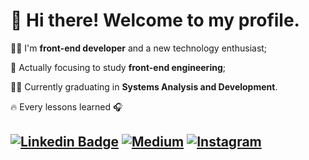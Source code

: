 # 👋 Hi there! Welcome to my profile.

👨‍💻 I'm **front-end developer** and a new technology enthusiast;

🎯 Actually focusing to study **front-end engineering**;

👨‍🎓 Currently graduating in **Systems Analysis and Development**.

🔥 Every lessons learned 🎧



## [![Linkedin Badge](https://img.shields.io/badge/-LinkedIn-0077B5?style=flat&logo=Linkedin&logoColor=white)](https://www.linkedin.com/in/bryan-matheus/) [![Medium](https://img.shields.io/badge/-medium-242A2D?style=flat&logo=medium&logoColor=white)](https://medium.com/@bryan.matheusbmf) [![Instagram](https://img.shields.io/badge/-instagram-D42F8A?style=flat&logo=instagram&logoColor=white)](https://www.instagram.com/bmatheusz/)

